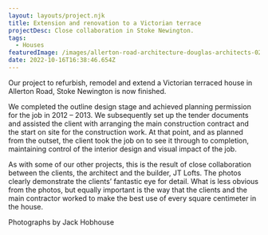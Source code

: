 ```yaml
---
layout: layouts/project.njk
title: Extension and renovation to a Victorian terrace
projectDesc: Close collaboration in Stoke Newington.
tags:
  - Houses
featuredImage: /images/allerton-road-architecture-douglas-architects-02.jpeg
date: 2022-10-16T16:38:46.654Z
---
```

Our project to refurbish, remodel and extend a Victorian terraced house in Allerton Road, Stoke Newington is now finished.

We completed the outline design stage and achieved planning permission for the job in 2012 – 2013. We subsequently set up the tender documents and assisted the client with arranging the main construction contract and the start on site for the construction work. At that point, and as planned from the outset, the client took the job on to see it through to completion, maintaining control of the interior design and visual impact of the job.

As with some of our other projects, this is the result of close collaboration between the clients, the architect and the builder, JT Lofts. The photos clearly demonstrate the clients’ fantastic eye for detail. What is less obvious from the photos, but equally important is the way that the clients and the main contractor worked to make the best use of every square centimeter in the house.

Photographs by Jack Hobhouse